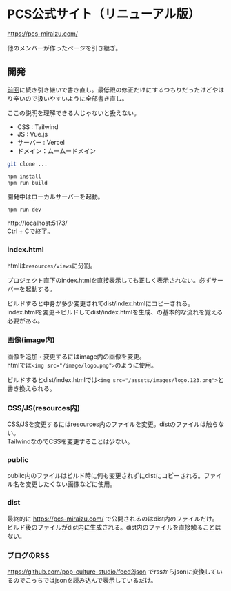 # PCS公式サイト（リニューアル版）

https://pcs-miraizu.com/

他のメンバーが作ったページを引き継ぎ。

## 開発
[前回](https://github.com/pop-culture-studio/sds.fukuoka.jp)に続き引き継いで書き直し。最低限の修正だけにするつもりだったけどやはり辛いので扱いやすいように全部書き直し。

ここの説明を理解できる人じゃないと扱えない。

- CSS : Tailwind
- JS : Vue.js
- サーバー : Vercel
- ドメイン：ムームードメイン

```bash
git clone ...

npm install
npm run build
```

開発中はローカルサーバーを起動。
```bash
npm run dev
```
http://localhost:5173/  
Ctrl + Cで終了。

### index.html
htmlは`resources/views`に分割。

プロジェクト直下のindex.htmlを直接表示しても正しく表示されない。必ずサーバーを起動する。

ビルドすると中身が多少変更されてdist/index.htmlにコピーされる。  
index.htmlを変更→ビルドしてdist/index.htmlを生成、の基本的な流れを覚える必要がある。

### 画像(image内)
画像を追加・変更するにはimage内の画像を変更。  
htmlでは`<img src="/image/logo.png">`のように使用。  

ビルドするとdist/index.htmlでは`<img src="/assets/images/logo.123.png">`と書き換えられる。

### CSS/JS(resources内)
CSS/JSを変更するにはresources内のファイルを変更。distのファイルは触らない。  
TailwindなのでCSSを変更することは少ない。

### public
public内のファイルはビルド時に何も変更されずにdistにコピーされる。ファイル名を変更したくない画像などに使用。

### dist
最終的に https://pcs-miraizu.com/ で公開されるのはdist内のファイルだけ。  
ビルド後のファイルがdist内に生成される。dist内のファイルを直接触ることはない。

### ブログのRSS
https://github.com/pop-culture-studio/feed2json でrssからjsonに変換しているのでこっちではjsonを読み込んで表示しているだけ。
